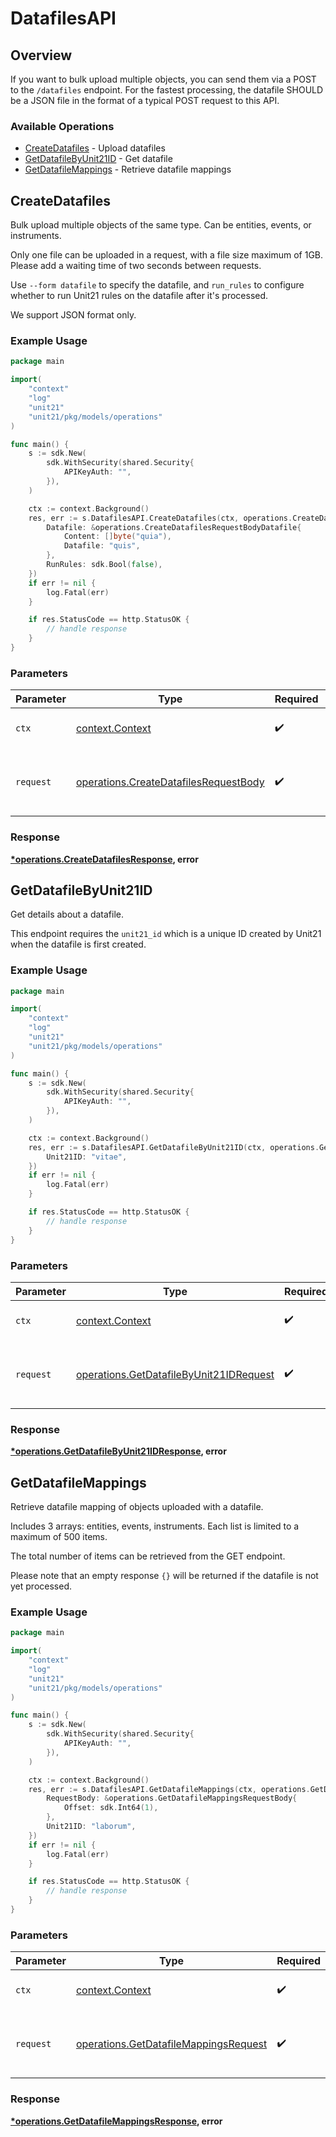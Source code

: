 # DatafilesAPI

## Overview

If you want to bulk upload multiple objects, you can send them via a POST to the `/datafiles` endpoint. For the fastest processing, the datafile SHOULD be a JSON file in the format of a typical POST request to this API.


### Available Operations

* [CreateDatafiles](#createdatafiles) - Upload datafiles
* [GetDatafileByUnit21ID](#getdatafilebyunit21id) - Get datafile
* [GetDatafileMappings](#getdatafilemappings) - Retrieve datafile mappings

## CreateDatafiles

Bulk upload multiple objects of the same type. Can be entities, events, or instruments.

Only one file can be uploaded in a request, with a file size maximum of 1GB. Please add a waiting time of two seconds between requests.

Use `--form datafile` to specify the datafile, and `run_rules` to configure whether to run Unit21 rules on the datafile after it's processed.

We support JSON format only.


### Example Usage

```go
package main

import(
	"context"
	"log"
	"unit21"
	"unit21/pkg/models/operations"
)

func main() {
    s := sdk.New(
        sdk.WithSecurity(shared.Security{
            APIKeyAuth: "",
        }),
    )

    ctx := context.Background()
    res, err := s.DatafilesAPI.CreateDatafiles(ctx, operations.CreateDatafilesRequestBody{
        Datafile: &operations.CreateDatafilesRequestBodyDatafile{
            Content: []byte("quia"),
            Datafile: "quis",
        },
        RunRules: sdk.Bool(false),
    })
    if err != nil {
        log.Fatal(err)
    }

    if res.StatusCode == http.StatusOK {
        // handle response
    }
}
```

### Parameters

| Parameter                                                                                      | Type                                                                                           | Required                                                                                       | Description                                                                                    |
| ---------------------------------------------------------------------------------------------- | ---------------------------------------------------------------------------------------------- | ---------------------------------------------------------------------------------------------- | ---------------------------------------------------------------------------------------------- |
| `ctx`                                                                                          | [context.Context](https://pkg.go.dev/context#Context)                                          | :heavy_check_mark:                                                                             | The context to use for the request.                                                            |
| `request`                                                                                      | [operations.CreateDatafilesRequestBody](../../models/operations/createdatafilesrequestbody.md) | :heavy_check_mark:                                                                             | The request object to use for the request.                                                     |


### Response

**[*operations.CreateDatafilesResponse](../../models/operations/createdatafilesresponse.md), error**


## GetDatafileByUnit21ID

Get details about a datafile.

This endpoint requires the `unit21_id` which is a unique ID created by Unit21 when the datafile is first created.

### Example Usage

```go
package main

import(
	"context"
	"log"
	"unit21"
	"unit21/pkg/models/operations"
)

func main() {
    s := sdk.New(
        sdk.WithSecurity(shared.Security{
            APIKeyAuth: "",
        }),
    )

    ctx := context.Background()
    res, err := s.DatafilesAPI.GetDatafileByUnit21ID(ctx, operations.GetDatafileByUnit21IDRequest{
        Unit21ID: "vitae",
    })
    if err != nil {
        log.Fatal(err)
    }

    if res.StatusCode == http.StatusOK {
        // handle response
    }
}
```

### Parameters

| Parameter                                                                                          | Type                                                                                               | Required                                                                                           | Description                                                                                        |
| -------------------------------------------------------------------------------------------------- | -------------------------------------------------------------------------------------------------- | -------------------------------------------------------------------------------------------------- | -------------------------------------------------------------------------------------------------- |
| `ctx`                                                                                              | [context.Context](https://pkg.go.dev/context#Context)                                              | :heavy_check_mark:                                                                                 | The context to use for the request.                                                                |
| `request`                                                                                          | [operations.GetDatafileByUnit21IDRequest](../../models/operations/getdatafilebyunit21idrequest.md) | :heavy_check_mark:                                                                                 | The request object to use for the request.                                                         |


### Response

**[*operations.GetDatafileByUnit21IDResponse](../../models/operations/getdatafilebyunit21idresponse.md), error**


## GetDatafileMappings

Retrieve datafile mapping of objects uploaded with a datafile. 

Includes 3 arrays: entities, events, instruments. Each list is limited to a maximum of 500 items. 

The total number of items can be retrieved from the GET endpoint.

Please note that an empty response `{}` will be returned if the datafile is not yet processed.


### Example Usage

```go
package main

import(
	"context"
	"log"
	"unit21"
	"unit21/pkg/models/operations"
)

func main() {
    s := sdk.New(
        sdk.WithSecurity(shared.Security{
            APIKeyAuth: "",
        }),
    )

    ctx := context.Background()
    res, err := s.DatafilesAPI.GetDatafileMappings(ctx, operations.GetDatafileMappingsRequest{
        RequestBody: &operations.GetDatafileMappingsRequestBody{
            Offset: sdk.Int64(1),
        },
        Unit21ID: "laborum",
    })
    if err != nil {
        log.Fatal(err)
    }

    if res.StatusCode == http.StatusOK {
        // handle response
    }
}
```

### Parameters

| Parameter                                                                                      | Type                                                                                           | Required                                                                                       | Description                                                                                    |
| ---------------------------------------------------------------------------------------------- | ---------------------------------------------------------------------------------------------- | ---------------------------------------------------------------------------------------------- | ---------------------------------------------------------------------------------------------- |
| `ctx`                                                                                          | [context.Context](https://pkg.go.dev/context#Context)                                          | :heavy_check_mark:                                                                             | The context to use for the request.                                                            |
| `request`                                                                                      | [operations.GetDatafileMappingsRequest](../../models/operations/getdatafilemappingsrequest.md) | :heavy_check_mark:                                                                             | The request object to use for the request.                                                     |


### Response

**[*operations.GetDatafileMappingsResponse](../../models/operations/getdatafilemappingsresponse.md), error**

